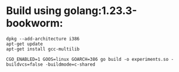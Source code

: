 

# Build using golang:1.23.3-bookworm:

```
dpkg --add-architecture i386
apt-get update
apt-get install gcc-multilib

CGO_ENABLED=1 GOOS=linux GOARCH=386 go build -o experiments.so -buildvcs=false -buildmode=c-shared

```